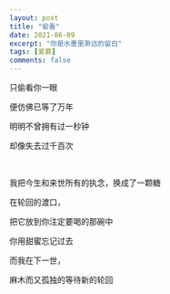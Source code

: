 ```yaml
---
layout: post
title: "偷看"
date: 2021-06-09
excerpt: "你是水墨里渺远的留白"
tags: [爱慕]
comments: false
---
```



只偷看你一眼 
         
便仿佛已等了万年            

明明不曾拥有过一秒钟            

却像失去过千百次


<br />


我把今生和来世所有的执念，换成了一颗糖           

在轮回的渡口，      

把它放到你注定要喝的那碗中    

你用甜蜜忘记过去       

而我在下一世，      

麻木而又孤独的等待新的轮回   
  
